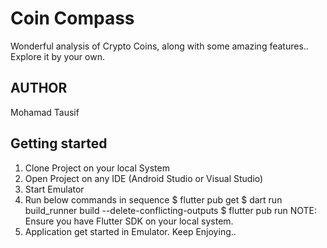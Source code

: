 # Coin Compass
Wonderful analysis of Crypto Coins, along with some amazing features.. Explore it by your own. 

## AUTHOR
Mohamad Tausif

## Getting started
1. Clone Project on your local System
2. Open Project on any IDE (Android Studio or Visual Studio)
3. Start Emulator
4. Run below commands in sequence
$ flutter pub get 
$ dart run build_runner build --delete-conflicting-outputs
$ flutter pub run
NOTE: Ensure you have Flutter SDK on your local system.
5. Application get started in Emulator. Keep Enjoying..

